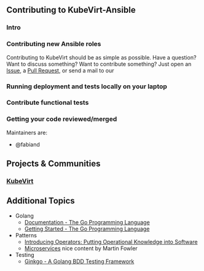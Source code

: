 ## Contributing to KubeVirt-Ansible

### Intro

### Contributing new Ansible roles  

Contributing to KubeVirt should be as simple as possible. Have a question? Want
to discuss something? Want to contribute something? Just open an
[Issue](https://github.com/kubevirt/kubevirt-ansible/issues), a [Pull
Request](https://github.com/kubevirt/kubevirt-ansible/pulls), or send a mail to our

### Running deployment and tests locally on your laptop

### Contribute functional tests

### Getting your code reviewed/merged

Maintainers are:

 * @fabiand

## Projects & Communities

### [KubeVirt](https://github.com/kubevirt/)

## Additional Topics

* Golang
  * [Documentation - The Go Programming Language](https://golang.org/doc/)
  * [Getting Started - The Go Programming Language](https://golang.org/doc/install)
* Patterns
  * [Introducing Operators: Putting Operational Knowledge into Software](https://coreos.com/blog/introducing-operators.html)
  * [Microservices](https://martinfowler.com/articles/microservices.html) nice
    content by Martin Fowler
* Testing
  * [Ginkgo - A Golang BDD Testing Framework](https://onsi.github.io/ginkgo/)
